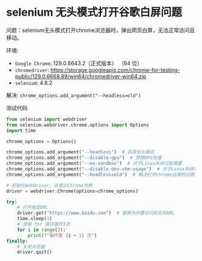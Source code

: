 # selenium 无头模式打开谷歌白屏问题

问题：selenium无头模式打开chrome浏览器时，弹出网页白屏，无法正常访问且移动。

环境:

- `Google Chrome`: 129.0.6643.2（正式版本） （64 位）
- `chromedriver`: https://storage.googleapis.com/chrome-for-testing-public/129.0.6668.89/win64/chromedriver-win64.zip
- `selenium`: 4.8.2


解决: `chrome_options.add_argument("--headless=old")`

测试代码

```py
from selenium import webdriver
from selenium.webdriver.chrome.options import Options
import time

chrome_options = Options()

chrome_options.add_argument("--headless")  # 启用无头模式
chrome_options.add_argument("--disable-gpu")  # 禁用GPU加速
chrome_options.add_argument("--no-sandbox")  # 对于Linux系统可能需要
chrome_options.add_argument("--disable-dev-shm-usage")  # 对于Linux系统可能需要
chrome_options.add_argument("--headless=old")  # 解决打开chrome白屏的问题

# 初始化WebDriver，这里以Chrome为例
driver = webdriver.Chrome(options=chrome_options)

try:
    # 打开指定URL
    driver.get("https://www.baidu.com")  # 替换为你要访问的实际URL
    time.sleep(1)
    # 使用 for 循环循环3次
    for i in range(3):
        print(f"循环第 {i + 1} 次")
finally:
    # 关闭浏览器
    driver.quit()
```